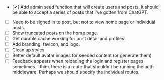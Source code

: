 - [✔︎] Add admin seed function that will create users and posts. It should be able to accept a series of posts that I've gotten from ChatGPT.
- [ ] Need to be signed in to post, but not to view home page or individual posts.
- [ ] Show truncated posts on the home page.
- [ ] Get durable cache working for post detail and profiles.
- [ ] Add branding, favicon, and logo.
- [ ] Clean up styles
- [ ] Better default avatar images for seeded content (or generate them)
- [ ] Feedback appears when reloading the login and register pages sometimes. I think there is a route that shouldn't be running the auth middleware. Perhaps we should specify the individual routes.
